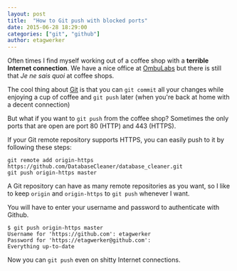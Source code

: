 ```yaml
---
layout: post
title:  "How to Git push with blocked ports"
date: 2015-06-28 18:29:00
categories: ["git", "github"]
author: etagwerker
---
```


Often times I find myself working out of a coffee shop with a **terrible Internet connection**. We have a nice office at [OmbuLabs](https://es.foursquare.com/v/ombushop-hq/52f0e47311d25da04d101b62) but there is still that *Je ne sais quoi* at coffee shops.

The cool thing about [Git](https://git-scm.com/) is that you can `git commit` all your changes while enjoying a cup of coffee and `git push` later (when you're back at home with a decent connection)

But what if you want to `git push` from the coffee shop? Sometimes the only ports that are open are port 80 (HTTP) and 443 (HTTPS).

If your Git remote repository supports HTTPS, you can easily push to it by following these steps:

    git remote add origin-https https://github.com/DatabaseCleaner/database_cleaner.git
    git push origin-https master

A Git repository can have as many remote repositories as you want, so I like to keep `origin` and `origin-https` to `git push` whenever I want.

You will have to enter your username and password to authenticate with Github.

    $ git push origin-https master
    Username for 'https://github.com': etagwerker
    Password for 'https://etagwerker@github.com':
    Everything up-to-date

Now you can `git push` even on shitty Internet connections.
